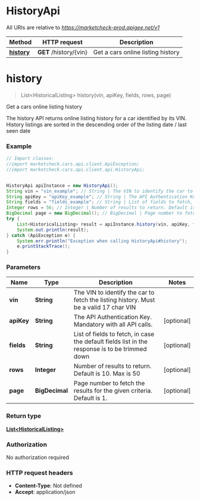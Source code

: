 # HistoryApi

All URIs are relative to *https://marketcheck-prod.apigee.net/v1*

Method | HTTP request | Description
------------- | ------------- | -------------
[**history**](HistoryApi.md#history) | **GET** /history/{vin} | Get a cars online listing history


<a name="history"></a>
# **history**
> List&lt;HistoricalListing&gt; history(vin, apiKey, fields, rows, page)

Get a cars online listing history

The history API returns online listing history for a car identified by its VIN. History listings are sorted in the descending order of the listing date / last seen date

### Example
```java
// Import classes:
//import marketcheck.cars.api.client.ApiException;
//import marketcheck.cars.api.client.api.HistoryApi;


HistoryApi apiInstance = new HistoryApi();
String vin = "vin_example"; // String | The VIN to identify the car to fetch the listing history. Must be a valid 17 char VIN
String apiKey = "apiKey_example"; // String | The API Authentication Key. Mandatory with all API calls.
String fields = "fields_example"; // String | List of fields to fetch, in case the default fields list in the response is to be trimmed down
Integer rows = 56; // Integer | Number of results to return. Default is 10. Max is 50
BigDecimal page = new BigDecimal(); // BigDecimal | Page number to fetch the results for the given criteria. Default is 1.
try {
    List<HistoricalListing> result = apiInstance.history(vin, apiKey, fields, rows, page);
    System.out.println(result);
} catch (ApiException e) {
    System.err.println("Exception when calling HistoryApi#history");
    e.printStackTrace();
}
```

### Parameters

Name | Type | Description  | Notes
------------- | ------------- | ------------- | -------------
 **vin** | **String**| The VIN to identify the car to fetch the listing history. Must be a valid 17 char VIN |
 **apiKey** | **String**| The API Authentication Key. Mandatory with all API calls. | [optional]
 **fields** | **String**| List of fields to fetch, in case the default fields list in the response is to be trimmed down | [optional]
 **rows** | **Integer**| Number of results to return. Default is 10. Max is 50 | [optional]
 **page** | **BigDecimal**| Page number to fetch the results for the given criteria. Default is 1. | [optional]

### Return type

[**List&lt;HistoricalListing&gt;**](HistoricalListing.md)

### Authorization

No authorization required

### HTTP request headers

 - **Content-Type**: Not defined
 - **Accept**: application/json

